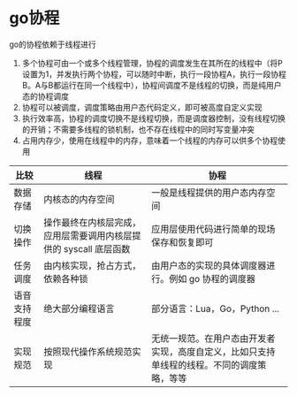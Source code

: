 # go协程

go的协程依赖于线程进行

1. 多个协程可由一个或多个线程管理，协程的调度发生在其所在的线程中（将P设置为1，并发执行两个协程，可以随时中断，执行一段协程A，执行一段协程B。A与B都运行在同一个线程中），协程间调度不是线程的切换，而是纯用户态的协程调度
2. 协程可以被调度，调度策略由用户态代码定义，即可被高度自定义实现
3. 执行效率高，协程的调度切换不是线程切换，而是调度器控制，没有线程切换的开销；不需要多线程的锁机制，也不存在线程中的同时写变量冲突
4. 占用内存少，使用在线程中的内存，意味着一个线程的内存可以供多个协程使用

| 比较         | 线程                                                         | 协程                                                         |
| ------------ | ------------------------------------------------------------ | ------------------------------------------------------------ |
| 数据存储     | 内核态的内存空间                                             | 一般是线程提供的用户态内存空间                               |
| 切换操作     | 操作最终在内核层完成，应用层需要调用内核层提供的 syscall 底层函数 | 应用层使用代码进行简单的现场保存和恢复即可                   |
| 任务调度     | 由内核实现，抢占方式，依赖各种锁                             | 由用户态的实现的具体调度器进行。例如 go 协程的调度器         |
| 语音支持程度 | 绝大部分编程语言                                             | 部分语言：Lua，Go，Python ...                                |
| 实现规范     | 按照现代操作系统规范实现                                     | 无统一规范。在用户态由开发者实现，高度自定义，比如只支持单线程的线程。不同的调度策略，等等 |
